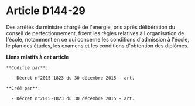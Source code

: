 # Article D144-29

Des arrêtés du ministre chargé de l'énergie, pris après délibération du conseil de perfectionnement, fixent les règles
relatives à l'organisation de l'école, notamment en ce qui concerne les conditions d'admission à l'école, le plan des études,
les examens et les conditions d'obtention des diplômes.

**Liens relatifs à cet article**

	**Codifié par**:

	  - Décret n°2015-1823 du 30 décembre 2015 - art.

	**Créé par**:

	  - Décret n°2015-1823 du 30 décembre 2015 - art.
